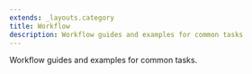 ```yaml
---
extends: _layouts.category
title: Workflow
description: Workflow guides and examples for common tasks 
---
```


Workflow guides and examples for common tasks.
